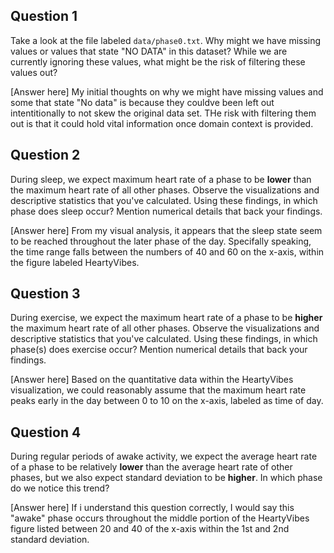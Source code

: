 ## Question 1

Take a look at the file labeled `data/phase0.txt`. Why might we have missing values or values that state "NO DATA" in this dataset? While we are currently ignoring these values, what might be the risk of filtering these values out?

[Answer here]
My initial thoughts on why we might have missing values and some that state "No data" is because they couldve been left out intentitionally to not skew the original data set. THe risk with filtering them out is that it could hold vital information once domain context is provided.

## Question 2

During sleep, we expect maximum heart rate of a phase to be **lower** than the maximum heart rate of all other phases. Observe the visualizations and descriptive statistics that you've calculated. Using these findings, in which phase does sleep occur? Mention numerical details that back your findings.

[Answer here]
From my visual analysis, it appears that the sleep state seem to be reached throughout the later phase of the day. Specifally speaking, the time range falls between the numbers of 40 and 60 on the x-axis, within the figure labeled HeartyVibes.

## Question 3

During exercise, we expect the maximum heart rate of a phase to be **higher** the maximum heart rate of all other phases. Observe the visualizations and descriptive statistics that you've calculated. Using these findings, in which phase(s) does exercise occur? Mention numerical details that back your findings.

[Answer here]
Based on the quantitative data within the HeartyVibes visualization, we could reasonably assume that the maximum heart rate peaks early in the day between 0 to 10 on the x-axis, labeled as time of day.

## Question 4

During regular periods of awake activity, we expect the average heart rate of a phase to be relatively **lower** than the average heart rate of other phases, but we also expect standard deviation to be **higher**. In which phase do we notice this trend?

[Answer here]
If i understand this question correctly, I would say this "awake" phase occurs throughout the middle portion of the HeartyVibes figure listed between 20 and 40 of the x-axis within the 1st and 2nd standard deviation.

